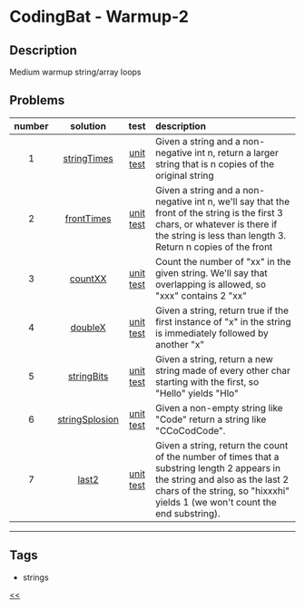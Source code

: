 # CodingBat - Warmup-2

## Description
Medium warmup string/array loops

## Problems
number|solution|test|description
:-:|:-:|:-:|:--
1|[stringTimes](src/main/java/StringTimes.java)|[unit test](src/test/java/StringTimesTest.java)|Given a string and a non-negative int n, return a larger string that is n copies of the original string
2|[frontTimes](src/main/java/FrontTimes.java)|[unit test](src/test/java/FrontTimesTest.java)|Given a string and a non-negative int n, we'll say that the front of the string is the first 3 chars, or whatever is there if the string is less than length 3. Return n copies of the front
3|[countXX](src/main/java/CountXX.java)|[unit test](src/test/java/CountXXTest.java)|Count the number of "xx" in the given string. We'll say that overlapping is allowed, so "xxx" contains 2 "xx"
4|[doubleX](src/main/java/DoubleX.java)|[unit test](src/test/java/DoubleXTest.java)|Given a string, return true if the first instance of "x" in the string is immediately followed by another "x"
5|[stringBits](src/main/java/StringBits.java)|[unit test](src/test/java/StringBitsTest.java)|Given a string, return a new string made of every other char starting with the first, so "Hello" yields "Hlo"
6|[stringSplosion](src/main/java/StringSplosion.java)|[unit test](src/test/java/StringSplosionTest.java)|Given a non-empty string like "Code" return a string like "CCoCodCode".
7|[last2](src/main/java/Last2.java)|[unit test](src/test/java/Last2Test.java)|Given a string, return the count of the number of times that a substring length 2 appears in the string and also as the last 2 chars of the string, so "hixxxhi" yields 1 (we won't count the end substring).
<hr>
<!-- 0|[name](src/main/java)|[unit test](src/test/java)|desc -->

## Tags
- strings

[<<](../README.md#coding-bat)